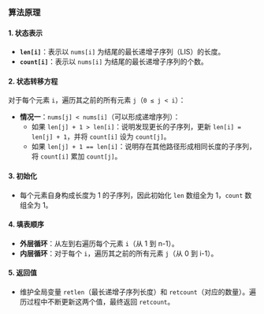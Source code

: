 ### 算法原理

#### 1. 状态表示

- **`len[i]`**：表示以 `nums[i]` 为结尾的最长递增子序列（LIS）的长度。
- **`count[i]`**：表示以 `nums[i]` 为结尾的最长递增子序列的个数。

#### 2. 状态转移方程

对于每个元素 `i`，遍历其之前的所有元素 `j`（`0 ≤ j < i`）：
- **情况一**：`nums[j] < nums[i]`（可以形成递增序列）：
  - 如果 `len[j] + 1 > len[i]`：说明发现更长的子序列，更新 `len[i] = len[j] + 1`，并将 `count[i]` 设为 `count[j]`。
  - 如果 `len[j] + 1 == len[i]`：说明存在其他路径形成相同长度的子序列，将 `count[i]` 累加 `count[j]`。

#### 3. 初始化

- 每个元素自身构成长度为 1 的子序列，因此初始化 `len` 数组全为 1，`count` 数组全为 1。

#### 4. 填表顺序

- **外层循环**：从左到右遍历每个元素 `i`（从 1 到 n-1）。
- **内层循环**：对于每个 `i`，遍历其之前的所有元素 `j`（从 0 到 i-1）。

#### 5. 返回值
- 维护全局变量 `retlen`（最长递增子序列长度）和 `retcount`（对应的数量）。遍历过程中不断更新这两个值，最终返回 `retcount`。
